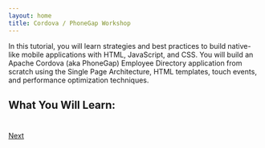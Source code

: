 ```yaml
---
layout: home
title: Cordova / PhoneGap Workshop
---
```

In this tutorial, you will learn strategies and best practices to build native-like mobile applications with
HTML, JavaScript, and CSS. You will build an Apache Cordova (aka PhoneGap) Employee Directory application from scratch using the Single Page Architecture, HTML templates, touch events, and performance optimization techniques.

## What You Will Learn:

<div class="row" style="margin-top:40px;">
<div class="col-sm-12">
<a href="test.html" class="btn btn-default pull-right">Next <i class="glyphicon
glyphicon-chevron-right"></i></a>
</div>
</div>

